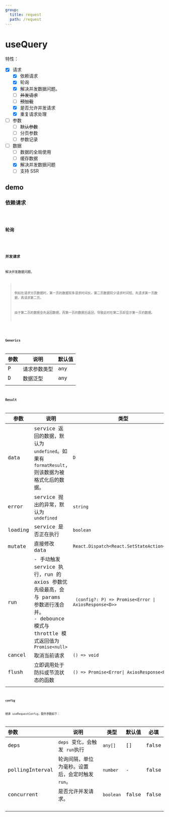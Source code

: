 ```yaml
---
group:
  title: request
  path: /request
---
```


# useQuery

特性：

- [x] 请求
  - [x] 依赖请求
  - [x] 轮询
  - [x] 解决并发数据问题。
  - [ ] ~~并发请求~~
  - [ ] ~~预加载~~
  - [x] 是否允许并发请求
  - [x] 重复请求处理
- [ ] 参数
  - [ ] ~~默认参数~~
  - [ ] 分页参数
  - [ ] 参数记录
- [ ] 数据
  - [ ] 数据的全局使用
  - [ ] 缓存数据
  - [x] 解决并发数据问题
  - [ ] 支持 SSR

## demo

### 依赖请求

<code src="./Demo/Deps.tsx"/>

### 轮询

<code src="./Demo/PollginInterval.tsx"/>

### 并发请求

解决并发数据问题。

> 例如在请求分页数据时，第一页的数据较多请求时间长，第二页数据较少请求时间短。先请求第一页数据，再请求第二页。
>
> 由于第二页的数据会先返回数据，而第一页的数据后返回，导致此时在第二页却显示第一页的数据。

<code src="./Demo/Concurrent.tsx"/>

### Generics

| 参数 | 说明         | 默认值 |
| ---- | ------------ | ------ |
| P    | 请求参数类型 | any    |
| D    | 数据泛型     | any    |
|      |              |        |

### Result

| 参数    | 说明                                                                                                                                            | 类型                                                  |
| ------- | ----------------------------------------------------------------------------------------------------------------------------------------------- | ----------------------------------------------------- |
| data    | service 返回的数据，默认为 `undefined`。如果有 `formatResult`, 则该数据为被格式化后的数据。                                                     | `D`                                                   |
| error   | service 抛出的异常，默认为 `undefined`                                                                                                          | `string`                                              |
| loading | service 是否正在执行                                                                                                                            | `boolean`                                             |
| mutate  | 直接修改 data                                                                                                                                   | `React.Dispatch<React.SetStateAction<D>>`             |
| run     | - 手动触发 service 执行，run 的 axios 参数优先级最高，会与 params 参数进行浅合并。<br />- debounce 模式与 throttle 模式返回值为 `Promise<null>` | ` (config?: P) => Promise<Error \| AxiosResponse<D>>` |
| cancel  | 取消当前请求                                                                                                                                    | `() => void`                                          |
| flush   | 立即调用处于防抖或节流状态的函数                                                                                                                | `() => Promise<Error\| AxiosResponse<D>>`             |
|         |                                                                                                                                                 |                                                       |

#### config

继承 useRequestConfig，额外参数如下：

| **参数**        | **说明**                                         | **类型**  | **默认值** | 必填  |
| :-------------- | ------------------------------------------------ | --------- | ---------- | ----- |
| deps            | `deps` 变化，会触发 `run`执行                    | `any[]`   | []         | false |
| pollingInterval | 轮询间隔，单位为毫秒。设置后，会定时触发 `run`。 | `number`  | -          | false |
| concurrent      | 是否允许并发请求。                               | `boolean` | false      | false |
|                 |                                                  |           |            |       |
|                 |                                                  |           |            |       |
|                 |                                                  |           |            |       |
|                 |                                                  |           |            |       |

